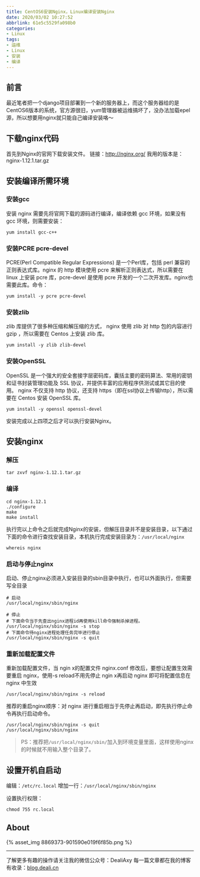 ```yaml
---
title: CentOS6安装Nginx，Linux编译安装Nginx
date: 2020/03/02 10:27:52
abbrlink: 61e5c5529fa098b0
categories:
- Linux
tags:
- 运维
- Linux
- 安装
- 编译
---
```

## 前言
最近笔者把一个django项目部署到一个新的服务器上，而这个服务器给的是CentOS6版本的系统，官方源很旧，yum管理器被运维搞坏了，没办法加载epel源，所以想要用nginx就只能自己编译安装咯～


## 下载nginx代码
首先到Nginx的官网下载安装文件。
链接：http://nginx.org/
我用的版本是：nginx-1.12.1.tar.gz


## 安装编译所需环境
### 安装gcc
安装 nginx 需要先将官网下载的源码进行编译，编译依赖 gcc 环境，如果没有 gcc 环境，则需要安装：
```
yum install gcc-c++
```

### 安装PCRE pcre-devel
PCRE(Perl Compatible Regular Expressions) 是一个Perl库，包括 perl 兼容的正则表达式库。nginx 的 http 模块使用 pcre 来解析正则表达式，所以需要在 linux 上安装 pcre 库，pcre-devel 是使用 pcre 开发的一个二次开发库。nginx也需要此库。命令：
```
yum install -y pcre pcre-devel
```

### 安装zlib
zlib 库提供了很多种压缩和解压缩的方式， nginx 使用 zlib 对 http 包的内容进行 gzip ，所以需要在 Centos 上安装 zlib 库。
```
yum install -y zlib zlib-devel
```

### 安装OpenSSL
OpenSSL 是一个强大的安全套接字层密码库，囊括主要的密码算法、常用的密钥和证书封装管理功能及 SSL 协议，并提供丰富的应用程序供测试或其它目的使用。
nginx 不仅支持 http 协议，还支持 https（即在ssl协议上传输http），所以需要在 Centos 安装 OpenSSL 库。
```
yum install -y openssl openssl-devel
```

安装完成以上四项之后才可以执行安装Nginx。

## 安装nginx
### 解压
```
tar zxvf nginx-1.12.1.tar.gz
```

### 编译
```
cd nginx-1.12.1
./configure
make
make install
```

执行完以上命令之后就完成Nginx的安装，但解压目录并不是安装目录，以下通过下面的命令进行查找安装目录，本机执行完成安装目录为：`/usr/local/nginx`
```
whereis nginx
```

### 启动与停止nginx
启动、停止nginx必须进入安装目录的sbin目录中执行，也可以外面执行，但需要写全目录

```
# 启动
/usr/local/nginx/sbin/nginx

# 停止
# 下面命令当于先查出nginx进程id再使用kill命令强制杀掉进程。
/usr/local/nginx/sbin/nginx -s stop
# 下面命令待nginx进程处理任务完毕进行停止
/usr/local/nginx/sbin/nginx -s quit
```

### 重新加载配置文件
重新加载配置文件，当 ngin x的配置文件 nginx.conf 修改后，要想让配置生效需要重启 nginx，使用-s reload不用先停止 ngin x再启动 nginx 即可将配置信息在 nginx 中生效
```
/usr/local/nginx/sbin/nginx -s reload
```

推荐的重启nginx顺序：对 nginx 进行重启相当于先停止再启动，即先执行停止命令再执行启动命令。
```
/usr/local/nginx/sbin/nginx -s quit
/usr/local/nginx/sbin/nginx
```

>PS：推荐把`/usr/local/nginx/sbin/`加入到环境变量里面，这样使用nginx的时候就不用输入整个目录了。

## 设置开机自启动
编辑：`/etc/rc.local`
增加一行：`/usr/local/nginx/sbin/nginx`

设置执行权限：
```
chmod 755 rc.local
```


## About
{% asset_img 8869373-901590e019f6f85b.png %}

---------------
了解更多有趣的操作请关注我的微信公众号：DealiAxy
每一篇文章都在我的博客有收录：[blog.deali.cn](http://blog.deali.cn)
